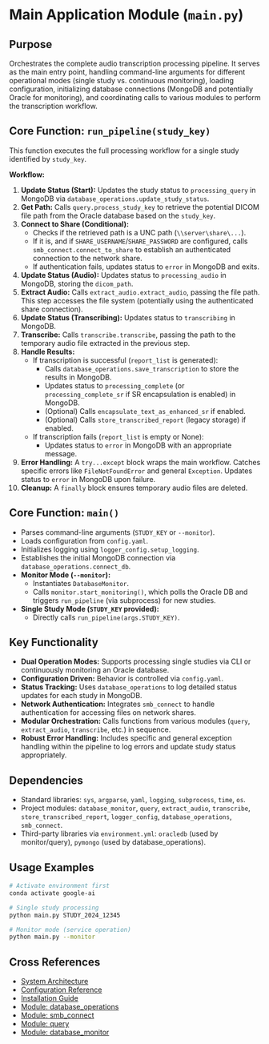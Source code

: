 # Main Application Module (`main.py`)

## Purpose

Orchestrates the complete audio transcription processing pipeline. It serves as the main entry point, handling command-line arguments for different operational modes (single study vs. continuous monitoring), loading configuration, initializing database connections (MongoDB and potentially Oracle for monitoring), and coordinating calls to various modules to perform the transcription workflow.

## Core Function: `run_pipeline(study_key)`

This function executes the full processing workflow for a single study identified by `study_key`.

**Workflow:**

1.  **Update Status (Start):** Updates the study status to `processing_query` in MongoDB via `database_operations.update_study_status`.
2.  **Get Path:** Calls `query.process_study_key` to retrieve the potential DICOM file path from the Oracle database based on the `study_key`.
3.  **Connect to Share (Conditional):**
    *   Checks if the retrieved path is a UNC path (`\\server\share\...`).
    *   If it is, and if `SHARE_USERNAME`/`SHARE_PASSWORD` are configured, calls `smb_connect.connect_to_share` to establish an authenticated connection to the network share.
    *   If authentication fails, updates status to `error` in MongoDB and exits.
4.  **Update Status (Audio):** Updates status to `processing_audio` in MongoDB, storing the `dicom_path`.
5.  **Extract Audio:** Calls `extract_audio.extract_audio`, passing the file path. This step accesses the file system (potentially using the authenticated share connection).
6.  **Update Status (Transcribing):** Updates status to `transcribing` in MongoDB.
7.  **Transcribe:** Calls `transcribe.transcribe`, passing the path to the temporary audio file extracted in the previous step.
8.  **Handle Results:**
    *   If transcription is successful (`report_list` is generated):
        *   Calls `database_operations.save_transcription` to store the results in MongoDB.
        *   Updates status to `processing_complete` (or `processing_complete_sr` if SR encapsulation is enabled) in MongoDB.
        *   (Optional) Calls `encapsulate_text_as_enhanced_sr` if enabled.
        *   (Optional) Calls `store_transcribed_report` (legacy storage) if enabled.
    *   If transcription fails (`report_list` is empty or None):
        *   Updates status to `error` in MongoDB with an appropriate message.
9.  **Error Handling:** A `try...except` block wraps the main workflow. Catches specific errors like `FileNotFoundError` and general `Exception`. Updates status to `error` in MongoDB upon failure.
10. **Cleanup:** A `finally` block ensures temporary audio files are deleted.

## Core Function: `main()`

*   Parses command-line arguments (`STUDY_KEY` or `--monitor`).
*   Loads configuration from `config.yaml`.
*   Initializes logging using `logger_config.setup_logging`.
*   Establishes the initial MongoDB connection via `database_operations.connect_db`.
*   **Monitor Mode (`--monitor`):**
    *   Instantiates `DatabaseMonitor`.
    *   Calls `monitor.start_monitoring()`, which polls the Oracle DB and triggers `run_pipeline` (via subprocess) for new studies.
*   **Single Study Mode (`STUDY_KEY` provided):**
    *   Directly calls `run_pipeline(args.STUDY_KEY)`.

## Key Functionality

*   **Dual Operation Modes:** Supports processing single studies via CLI or continuously monitoring an Oracle database.
*   **Configuration Driven:** Behavior is controlled via `config.yaml`.
*   **Status Tracking:** Uses `database_operations` to log detailed status updates for each study in MongoDB.
*   **Network Authentication:** Integrates `smb_connect` to handle authentication for accessing files on network shares.
*   **Modular Orchestration:** Calls functions from various modules (`query`, `extract_audio`, `transcribe`, etc.) in sequence.
*   **Robust Error Handling:** Includes specific and general exception handling within the pipeline to log errors and update study status appropriately.

## Dependencies

*   Standard libraries: `sys`, `argparse`, `yaml`, `logging`, `subprocess`, `time`, `os`.
*   Project modules: `database_monitor`, `query`, `extract_audio`, `transcribe`, `store_transcribed_report`, `logger_config`, `database_operations`, `smb_connect`.
*   Third-party libraries via `environment.yml`: `oracledb` (used by monitor/query), `pymongo` (used by database_operations).

## Usage Examples

```bash
# Activate environment first
conda activate google-ai

# Single study processing
python main.py STUDY_2024_12345

# Monitor mode (service operation)
python main.py --monitor
```

## Cross References
- [System Architecture](../high_level/architecture.md)
- [Configuration Reference](../high_level/config_reference.md)
- [Installation Guide](../high_level/installation.md)
- [Module: database_operations](database_operations.md)
- [Module: smb_connect](smb_connect.md)
- [Module: query](query.md)
- [Module: database_monitor](database_monitor.md)